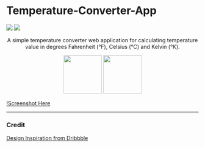 # Temperature-Converter-App

<p align="left">
<img src="https://img.shields.io/github/repo-size/frankiefab100/Temperature-Converter-App?color=green&label=project%20size" />

<a href="https://app.netlify.com/sites/mytemperature-converter/deploys">

<img src="https://api.netlify.com/api/v1/badges/d831b80b-40d4-473a-b552-13055a16a6da/deploy-status" />
</a>
</p>

<p align="center">A simple temperature converter web application for calculating temperature value in degrees Fahrenheit (°F), Celsius (°C) and Kelvin (°K).
</p>

<p align="center">
<img src="https://forthebadge.com/images/badges/built-with-love.svg" width="100px" />

<img src="https://forthebadge.com/images/badges/open-source.svg" width="100px" />
</p>

[!Screenshot Here]()

<hr />

### Credit
[Design Inspiration from Dribbble](https://dribbble.com)